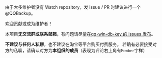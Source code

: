 由于大多维护者没有 Watch repository，发 issue / PR 时建议进行一个 @QQBackup。

欢迎贡献或成为维护者！

本项目**无交流群或联系邮箱**，有问题请尽量在[qq-win-db-key 的 issues 发布](https://github.com/QQBackup/qq-win-db-key/issues/new?template=Blank+issue)。

**不建议与任何人私聊**，也不建议在淘宝等平台购买付费服务。
若确有必要接受对方的私聊，请确认对方为**本组织的成员**（表现为评论右上角有`Member`字样）

